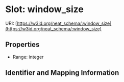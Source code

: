 # Slot: window_size

URI: [https://w3id.org/neat_schema/:window_size](https://w3id.org/neat_schema/:window_size)



<!-- no inheritance hierarchy -->


## Properties

 * Range: integer



## Identifier and Mapping Information





